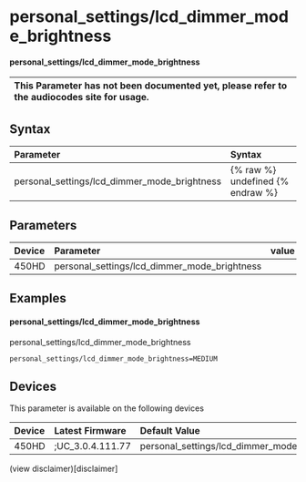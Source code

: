 ﻿---
description: personal_settings/lcd_dimmer_mode_brightness
search:
    keywords: ['personal_settings','lcd_dimmer_mode_brightness']
---

# personal_settings/lcd_dimmer_mode_brightness

#### personal_settings/lcd_dimmer_mode_brightness


| This Parameter has not been documented yet, please refer to the audiocodes site for usage.  |
| :--- |

## Syntax
| Parameter | Syntax |
| :--- | :--- |
|personal_settings/lcd_dimmer_mode_brightness | {% raw %} undefined {% endraw %} |

## Parameters
|Device|Parameter|value|Description|
|:---|:---|:---|:---|
| 450HD | personal_settings/lcd_dimmer_mode_brightness |  |  |

## Examples
#### personal_settings/lcd_dimmer_mode_brightness

personal_settings/lcd_dimmer_mode_brightness

```
personal_settings/lcd_dimmer_mode_brightness=MEDIUM
```

## Devices
This parameter is available on the following devices

| Device | Latest Firmware | Default Value |
|:---|:---|:---|
| 450HD | ;UC_3.0.4.111.77 | personal_settings/lcd_dimmer_mode_brightness=MEDIUM 

(view disclaimer)[disclaimer]
